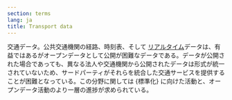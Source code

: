 ```yaml
---
section: terms
lang: ja
title: Transport data
---
```


交通データ。公共交通機関の経路、時刻表、そして [リアルタイム](/glossary/ja/terms/real-time/)データは、有益ではあるがオープンデータとして公開が困難なデータである。データが公開された場合であっても、異なる法人や交通機関から公開されたデータは形式が統一されていないため、サードパーティがそれらを統合した交通サービスを提供することが困難となっている。この分野に関しては {標準化} に向けた活動と、オープンデータ活動のより一層の進捗が求められている。
